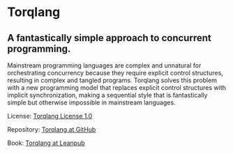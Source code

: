 # Torqlang

## A fantastically simple approach to concurrent programming.

Mainstream programming languages are complex and unnatural for orchestrating concurrency because they require explicit control structures, resulting in complex and tangled programs. Torqlang solves this problem with a new programming model that replaces explicit control structures with implicit synchronization, making a sequential style that is fantastically simple but otherwise impossible in mainstream languages.

License: [Torqlang License 1.0](licensing/torqlang-license-1_0)

Repository: [Torqlang at GitHub](https://github.com/torqlang)

Book: [Torqlang at Leanpub](https://leanpub.com/torqlang)
